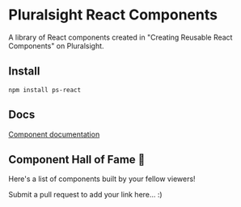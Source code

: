 # Pluralsight React Components

A library of React components created in "Creating Reusable React Components" on Pluralsight.

## Install
```
npm install ps-react
```

## Docs
[Component documentation](https://ofineo.github.io/ps-react-ofineo/)

## Component Hall of Fame 🎉
Here's a list of components built by your fellow viewers!

Submit a pull request to add your link here... :)
